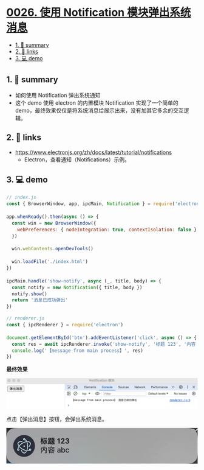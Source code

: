 # [0026. 使用 Notification 模块弹出系统消息](https://github.com/Tdahuyou/electron/tree/main/0026.%20%E4%BD%BF%E7%94%A8%20Notification%20%E6%A8%A1%E5%9D%97%E5%BC%B9%E5%87%BA%E7%B3%BB%E7%BB%9F%E6%B6%88%E6%81%AF)

<!-- region:toc -->
- [1. 📝 summary](#1--summary)
- [2. 🔗 links](#2--links)
- [3. 💻 demo](#3--demo)
<!-- endregion:toc -->
## 1. 📝 summary
- 如何使用 Notification 弹出系统通知
- 这个 demo 使用 electron 的内置模块 Notification 实现了一个简单的 demo，最终效果仅仅是将系统消息给展示出来，没有加其它多余的交互逻辑。

## 2. 🔗 links

- https://www.electronjs.org/zh/docs/latest/tutorial/notifications
  - Electron，查看通知（Notifications）示例。

## 3. 💻 demo

```js
// index.js
const { BrowserWindow, app, ipcMain, Notification } = require('electron');

app.whenReady().then(async () => {
  const win = new BrowserWindow({
    webPreferences: { nodeIntegration: true, contextIsolation: false }
  })

  win.webContents.openDevTools()

  win.loadFile('./index.html')
})

ipcMain.handle('show-notify', async (_, title, body) => {
  const notify = new Notification({ title, body })
  notify.show()
  return '消息已成功弹出'
})
```

```js
// renderer.js
const { ipcRenderer } = require('electron')

document.getElementById('btn').addEventListener('click', async () => {
  const res = await ipcRenderer.invoke('show-notify', '标题 123', '内容 abc')
  console.log('【message from main process】', res)
})
```

**最终效果**

![](md-imgs/2024-10-07-22-15-33.png)

点击【弹出消息】按钮，会弹出系统消息。

![](md-imgs/2024-10-07-22-15-42.png)


